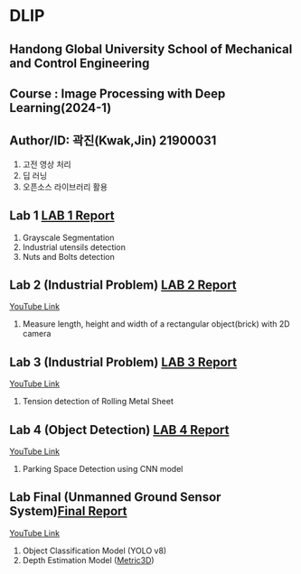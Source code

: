 # DLIP   
## Handong Global University  School of Mechanical and Control Engineering
  
## Course : Image Processing with Deep Learning(2024-1)   
   
## Author/ID: 곽진(Kwak,Jin) 21900031   
   
1. 고전 영상 처리
2. 딥 러닝
3. 오픈소스 라이브러리 활용

## Lab 1   [LAB 1 Report](https://github.com/Kwak-Jin/DLIP/blob/master/Report/DLIP_LAB1_21900031_JinKwak.md)
1. Grayscale Segmentation
2. Industrial utensils detection
3. Nuts and Bolts detection

## Lab 2 (Industrial Problem) [LAB 2 Report](https://github.com/Kwak-Jin/DLIP/blob/master/Report/DLIP_Lab2_21900031_JinKwak.md)
[YouTube Link](https://www.youtube.com/watch?v=Vdq63BO9seQ&t=1s)
1. Measure length, height and width of a rectangular object(brick) with 2D camera

## Lab 3 (Industrial Problem) [LAB 3 Report](https://github.com/Kwak-Jin/DLIP/blob/master/Report/DLIP_Lab3_21900031_JinKwak.md)
[YouTube Link](https://www.youtube.com/watch?v=1wIuSlom4ok)
1. Tension detection of Rolling Metal Sheet

## Lab 4 (Object Detection) [LAB 4 Report](https://github.com/Kwak-Jin/DLIP/blob/master/Report/DLIP_Lab4_21900031_JinKwak.md)
[YouTube Link](https://youtu.be/GdTP1IMIK-g)  
1. Parking Space Detection using CNN model


## Lab Final (Unmanned Ground Sensor System)[Final Report](https://github.com/Kwak-Jin/DLIP/blob/master/Report/DLIP_LAB5_Final_21900031_JinKwak.md)     
[YouTube Link](https://www.youtube.com/watch?v=UDJZypf0S9I&t=6s)   
1. Object Classification Model (YOLO v8)
2. Depth Estimation Model ([Metric3D](https://github.com/YvanYin/Metric3D))


